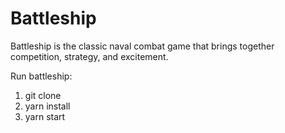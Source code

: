 # Battleship
Battleship is the classic naval combat game that brings together competition, strategy, and excitement.

Run battleship:
1. git clone <github-repository-link>
2. yarn install
3. yarn start
